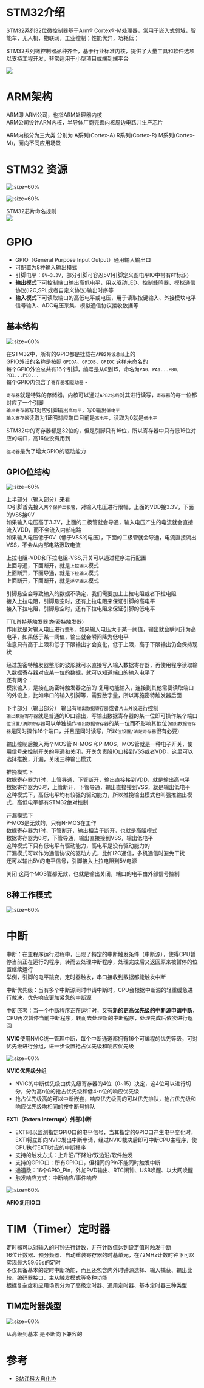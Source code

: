 # STM32介绍
STM32系列32位微控制器基于Arm® Cortex®-M处理器，常用于嵌入式领域，智能车，无人机，物联网，工业控制；性能优异，功耗低；

STM32系列微控制器品种齐全，基于行业标准内核，提供了大量工具和软件选项以支持工程开发，非常适用于小型项目或端到端平台

![](https://hexoric-1310528773.cos.ap-beijing.myqcloud.com/hexo/STM32MCUs.png)


# ARM架构
ARM即 ARM公司，也指ARM处理器内核  
ARM公司设计ARM内核，半导体厂商完善内核周边电路并生产芯片  

ARM内核分为三大类 分别为 A系列(Cortex-A) R系列(Cortex-R) M系列(Cortex-M)，面向不同应用场景


# STM32 资源

![](https://hexoric-1310528773.cos.ap-beijing.myqcloud.com/hexo/stm32f1.png ':size=60%')

![](https://hexoric-1310528773.cos.ap-beijing.myqcloud.com/hexo/stm32片上资源外设.png ':size=60%')

STM32芯片命名规则  
![](https://hexoric-1310528773.cos.ap-beijing.myqcloud.com/hexo/Stm32命名规则.png)  



# GPIO
- GPIO（General Purpose Input Output）通用输入输出口
- 可配置为8种输入输出模式
- 引脚电平：`0V~3.3V`，部分引脚可容忍5V(引脚定义图电平IO中带有`FT`标识)
- **输出模式**下可控制端口输出高低电平，用以驱动LED、控制蜂鸣器、模拟通信协议(I2C,SPI,或者自定义协议)输出时序等
- **输入模式**下可读取端口的高低电平或电压，用于读取按键输入、外接模块电平信号输入、ADC电压采集、模拟通信协议接收数据等


## 基本结构 
![](https://hexoric-1310528773.cos.ap-beijing.myqcloud.com/hexo/GPIO基本结构.png ':size=60%')  

在STM32中，所有的GPIO都是挂载在`APB2外设总线`上的    
GPIO外设的名称是按照 `GPIOA`、`GPIOB`、`GPIOC` 这样来命名的     
每个GPIO外设总共有16个引脚，编号是从0到15，命名为`PA0、PA1...PB0、PB1...PC0...`    
每个GPIO内包含了`寄存器`和`驱动器`   -


`寄存器`就是特殊的存储器，内核可以通过`APB2总线`对其进行读写，`寄存器`的每一位都对应了一个引脚      
`输出寄存器`写1对应引脚输出`高电平`，写0输出`低电平`    
`输入寄存器`读取为1证明对应端口目前是`高电平`，读取为0就是`低电平`    

STM32中的寄存器都是32位的，但是引脚只有16位，所以寄存器中只有低16位对应的端口，高16位没有用到    

`驱动器`是为了增大GPIO的驱动能力


## GPIO位结构
![](https://hexoric-1310528773.cos.ap-beijing.myqcloud.com/hexo/GPIO位结构图.png ':size=60%')

上半部分（输入部分）来看   
IO引脚首先接入`两个保护二极管`，对输入电压进行限幅，上面的VDD接3.3V，下面的VSS接0V   
如果输入电压高于3.3V，上面的二极管就会导通，输入电压产生的电流就会直接流入VDD，而不会流入内部电路   
如果输入电压低于0V（低于VSS的电压），下面的二极管就会导通，电流直接流出VSS，不会从内部电路汲取电流    

上拉电阻-VDD和下拉电阻-VSS,开关可以通过程序进行配置   
上面导通，下面断开，就是`上拉输入`模式   
上面断开，下面导通，就是`下拉输入`模式  
上面断开，下面断开，就是`浮空输入`模式    

引脚悬空会导致输入的数据不确定，我们需要加上上拉电阻或者下拉电阻    
接入上拉电阻，引脚悬空时，还有上拉电阻来保证引脚的高电平    
接入下拉电阻，引脚悬空时，还有下拉电阻来保证引脚的低电平

TTL肖特基触发器(施密特触发器)  
作用就是对输入电压进行`整形`，如果输入电压大于某一阈值，输出就会瞬间升为高电平，如果低于某一阈值，输出就会瞬间降为低电平  
注意只有高于上限和低于下限输出才会变化，低于上限，高于下限输出仍会保持现状    

经过施密特触发器整形的波形就可以直接写入输入数据寄存器，再使用程序读取输入数据寄存器对应某一位的数据，就可以知道端口的输入电平了   
还有两个：  
模拟输入，是接在施密特触发器之前的
复用功能输入，连接到其他需要读取端口的外设上，比如串口的输入引脚等，需要数字量，所以再施密特触发器后面  





下半部分（输出部分）
输出有`输出数据寄存器`或者`片上外设`进行控制  
`输出数据寄存器`就是普通的IO口输出，写输出数据寄存器的某一位即可操作某个端口  
`位设置/清除寄存器`可以单独操作`输出数据寄存器`的某一位而不影响其他位(`输出数据寄存器`是同时操作16个端口，并且是同时读写，所以`位设置/清楚寄存器`很有必要)  

输出控制后接入两个MOS管 N-MOS 和P-MOS，MOS管就是一种电子开关，使用信号来控制开关的导通和关闭，开关负责降IO口接到VSS或者VDD，这里可以选择推挽，开漏，关闭三种输出模式

推挽模式下   
数据寄存器为1时，上管导通，下管断开，输出直接接到VDD，就是输出高电平  
数据寄存器为0时，上管断开，下管导通，输出直接接到VSS，就是输出低电平  
这种模式下，高低电平均有较强的驱动能力，所以推挽输出模式也叫强推输出模式，高低电平都有STM32绝对控制     

开漏模式下   
P-MOS是无效的，只有N-MOS在工作  
数据寄存器为1时，下管断开，输出相当于断开，也就是高阻模式    
数据寄存器为0时，下管导通，输出直接接到VSS，输出低电平    
这种模式下只有低电平有驱动能力，高电平是没有驱动能力的    
开漏模式可以作为通信协议的驱动方式，比如I2C通信，多机通信时避免干扰   
还可以输出5V的电平信号，引脚接入上拉电阻到5V电源

关闭
这两个MOS管都无效，也就是输出关闭，端口的电平由外部信号控制


## 8种工作模式  
![](https://hexoric-1310528773.cos.ap-beijing.myqcloud.com/hexo/GPIO模式.png ':size=60%')



# 中断 
中断：在主程序运行过程中，出现了特定的中断触发条件（中断源），使得CPU暂停当前正在运行的程序，转而去处理中断程序，处理完成后又返回原来被暂停的位置继续运行   
举例，引脚的电平跳变，定时器触发，串口接收到数据都能触发中断

中断优先级：当有多个中断源同时申请中断时，CPU会根据中断源的轻重缓急进行裁决，优先响应更加紧急的中断源

中断嵌套：当一个中断程序正在运行时，又有**新的更高优先级的中断源申请中断**，CPU再次暂停当前中断程序，转而去处理新的中断程序，处理完成后依次进行返回


**NVIC**使用NVIC统一管理中断，每个中断通道都拥有16个可编程的优先等级，可对优先级进行分组，进一步设置抢占优先级和响应优先级

![](https://hexoric-1310528773.cos.ap-beijing.myqcloud.com/hexo/stm32NVIC.png ':size=60%')

**NVIC优先级分组**  
- NVIC的中断优先级由优先级寄存器的4位（0~15）决定，这4位可以进行切分，分为高n位的抢占优先级和低4-n位的响应优先级
- 抢占优先级高的可以中断嵌套，响应优先级高的可以优先排队，抢占优先级和响应优先级均相同的按中断号排队

**EXTI（Extern Interrupt）外部中断**
- EXTI可以监测指定GPIO口的电平信号，当其指定的GPIO口产生电平变化时，EXTI将立即向NVIC发出中断申请，经过NVIC裁决后即可中断CPU主程序，使CPU执行EXTI对应的中断程序
- 支持的触发方式：上升沿/下降沿/双边沿/软件触发
- 支持的GPIO口：所有GPIO口，但相同的Pin不能同时触发中断
- 通道数：16个GPIO_Pin，外加PVD输出、RTC闹钟、USB唤醒、以太网唤醒
- 触发响应方式：中断响应/事件响应

![](https://hexoric-1310528773.cos.ap-beijing.myqcloud.com/hexo/stm32exti基本结构.png ':size=60%')


**AFIO复用IO口**


# TIM（Timer）定时器
定时器可以对输入的时钟进行计数，并在计数值达到设定值时触发中断  
16位计数器、预分频器、自动重装寄存器的时基单元，在72MHz计数时钟下可以实现最大59.65s的定时  
不仅具备基本的定时中断功能，而且还包含内外时钟源选择、输入捕获、输出比较、编码器接口、主从触发模式等多种功能  
根据复杂度和应用场景分为了高级定时器、通用定时器、基本定时器三种类型  

##  TIM定时器类型  
![](https://hexoric-1310528773.cos.ap-beijing.myqcloud.com/hexo/tim定时器类型.png ':size=60%')

从高级到基本 是不断向下兼容的































































# 参考

- [B站江科大自化协](https://www.bilibili.com/video/BV1th411z7sn)








